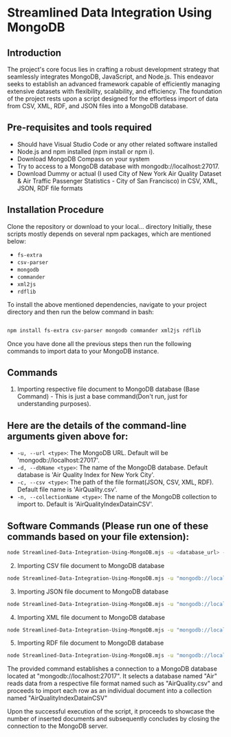 # Streamlined Data Integration Using MongoDB

## Introduction

The project's core focus lies in crafting a robust development strategy that seamlessly integrates MongoDB, JavaScript, and Node.js. This endeavor seeks to establish an advanced framework capable of efficiently managing extensive datasets with flexibility, scalability, and efficiency. The foundation of the project rests upon a script designed for the effortless import of data from CSV, XML, RDF, and JSON files into a MongoDB database. 

## Pre-requisites and tools required

- Should have Visual Studio Code or any other related software installed
- Node.js and npm installed (npm install or npm i).
- Download MongoDB Compass on your system
- Try to access to a MongoDB database with mongodb://localhost:27017.
- Download Dummy or actual (I used City of New York Air Quality Dataset & Air Traffic Passenger Statistics - City of San Francisco) in CSV, XML, JSON, RDF file formats

## Installation Procedure

Clone the repository or download to your local... directory
Initially, these scripts mostly depends on several npm packages, which are mentioned below:

- `fs-extra`
- `csv-parser`
- `mongodb`
- `commander`
- `xml2js`
- `rdflib`

To install the above mentioned dependencies, navigate to your project directory and then run the below command in bash:

```bash command

npm install fs-extra csv-parser mongodb commander xml2js rdflib

```

Once you have done all the previous steps then run the following commands to import data to your MongoDB instance.

## Commands
1. Importing respective file document to MongoDB database (Base Command) - This is just a base command(Don't run, just for understanding purposes).


## Here are the details of the command-line arguments given above for:

- `-u, --url <type>`: The MongoDB URL. Default will be 'mongodb://localhost:27017'.
- `-d, --dbName <type>`: The name of the MongoDB database. Default database is 'Air Quality Index for New York City'.
- `-c, --csv <type>`: The path of the file format(JSON, CSV, XML, RDF). Default file name is 'AirQuality.csv'.
- `-n, --collectionName <type>`: The name of the MongoDB collection to import to. Default is 'AirQualityIndexDatainCSV'.


## Software Commands (Please run one of these commands based on your file extension):

```bash
node Streamlined-Data-Integration-Using-MongoDB.mjs -u <database_url> -d <database_name> -c <file_format_path> -n <collection_name>
```

2. Importing CSV file document to MongoDB database

```bash
node Streamlined-Data-Integration-Using-MongoDB.mjs -u "mongodb://localhost:27017" -d Air Quality Index for New York City -f "AirQuality.csv" -n AirQualityIndexDatainCSV
```

3. Importing JSON file document to MongoDB database

```bash
node Streamlined-Data-Integration-Using-MongoDB.mjs -u "mongodb://localhost:27017" -d Air Quality Index for New York City -f "AirQuality.json" -n AirQualityIndexDatainJSON
```

4. Importing XML file document to MongoDB database

```bash
node Streamlined-Data-Integration-Using-MongoDB.mjs -u "mongodb://localhost:27017" -d Air Quality Index for New York City -f "AirQuality.xml" -n AirQualityIndexDatainXML
```

5. Importing RDF file document to MongoDB database

```bash
node Streamlined-Data-Integration-Using-MongoDB.mjs -u "mongodb://localhost:27017" -d Air Quality Index for New York City -f "AirQuality.rdf" -n AirQualityIndexDatainRDF
```


The provided command establishes a connection to a MongoDB database located at "mongodb://localhost:27017". It selects a database named "Air" reads data from a respective file format named such as "AirQuality.csv" and proceeds to import each row as an individual document into a collection named "AirQualityIndexDatainCSV" 

Upon the successful execution of the script, it proceeds to showcase the number of inserted documents and subsequently concludes by closing the connection to the MongoDB server.